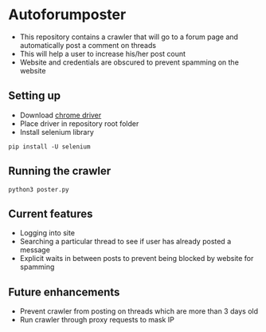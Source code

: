 # Autoforumposter
* This repository contains a crawler that will go to a forum page and automatically post a comment on threads  
* This will help a user to increase his/her post count  
* Website and credentials are obscured to prevent spamming on the website  


## Setting up
* Download [chrome driver](https://sites.google.com/a/chromium.org/chromedriver/)   
* Place driver in repository root folder  
* Install selenium library  
```
pip install -U selenium
```  

## Running the crawler
```
python3 poster.py
```

## Current features
* Logging into site  
* Searching a particular thread to see if user has already posted a message  
* Explicit waits in between posts to prevent being blocked by website for spamming  

## Future enhancements  
* Prevent crawler from posting on threads which are more than 3 days old  
* Run crawler through proxy requests to mask IP
